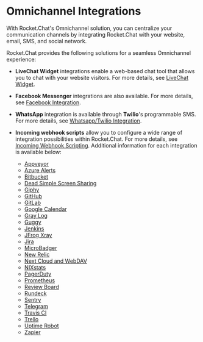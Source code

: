 # Omnichannel Integrations

With Rocket.Chat's Omnichannel solution, you can centralize your communication channels by integrating Rocket.Chat with your website, email, SMS, and social network.

Rocket.Chat provides the following solutions for a seamless Omnichannel experience:

* **LiveChat Widget** integrations enable a web-based chat tool that allows you to chat with your website visitors. For more details, see [LiveChat Widget](<livechat-widget/README.md>).
* **Facebook Messenger** integrations are also available. For more details, see [Facebook Integration](<facebook-integration/README.md>).
* **WhatsApp** integration is available through **Twilio**'s programmable SMS. For more details, see [Whatsapp/Twilio Integration](<whatsapp-twilio/README.md>).
* **Incoming webhook scripts** allow you to configure a wide range of integration possibilities within Rocket.Chat. For more details, see [Incoming Webhook Scripting](all-integrations\README.md). Additional information for each integration is available below:

  * [Appveyor](<all-integrations/appveyor/README.md>)
  * [Azure Alerts](<all-integrations/azure-alerts/README.md>)
  * [Bitbucket](<all-integrations/bitbucket/README.md>)
  * [Dead Simple Screen Sharing](<all-integrations/deadsimplescreensharing/README.md>)
  * [Giphy](<all-integrations/giphy/README.md>)
  * [GitHub](<all-integrations/github/README.md>)
  * [GitLab](<all-integrations/gitlab/README.md>)
  * [Google Calendar](<all-integrations/google-calendar/README.md>)
  * [Gray Log](<all-integrations/graylog/README.md>)
  * [Guggy](<all-integrations/guggy/README.md>)
  * [Jenkins](<all-integrations/jenkins/README.md>)
  * [JFrog Xray](<all-integrations/jfrog-xray/README.md>)
  * [Jira](<all-integrations/jira/README.md>)
  * [MicroBadger](<all-integrations/microbadger/README.md>)
  * [New Relic](<all-integrations/newrelic/README.md>)
  * [Next Cloud and WebDAV](<all-integrations/nextcloud-and-webdav/README.md>)
  * [NIXstats](<all-integrations/nixstats/README.md>)
  * [PagerDuty](<all-integrations/pagerduty/README.md>)
  * [Prometheus](<all-integrations/prometheus/README.md>)
  * [Review Board](<all-integrations/reviewboard/README.md>)
  * [Rundeck](<all-integrations/rundeck/README.md>)
  * [Sentry](<all-integrations/sentry/README.md>)
  * [Telegram](<all-integrations/telegram/README.md>)
  * [Travis CI](<all-integrations/travis-ci/README.md>)
  * [Trello](<all-integrations/trello/README.md>)
  * [Uptime Robot](<all-integrations/uptime-robot/README.md>)
  * [Zapier](<all-integrations/zapier/README.md>)
